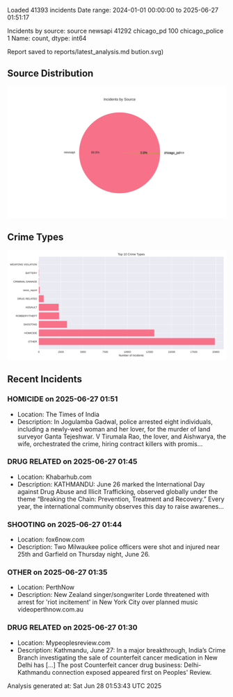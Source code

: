 
Loaded 41393 incidents
Date range: 2024-01-01 00:00:00 to 2025-06-27 01:51:17

Incidents by source:
source
newsapi           41292
chicago_pd          100
chicago_police        1
Name: count, dtype: int64

Report saved to reports/latest_analysis.md
bution.svg)

## Source Distribution
![Source Distribution](images/source_distribution.svg)

## Crime Types
![Crime Types](images/crime_types.svg)

## Recent Incidents

### HOMICIDE on 2025-06-27 01:51
- Location: The Times of India
- Description: In Jogulamba Gadwal, police arrested eight individuals, including a newly-wed woman and her lover, for the murder of land surveyor Ganta Tejeshwar. V Tirumala Rao, the lover, and Aishwarya, the wife, orchestrated the crime, hiring contract killers with promis…


### DRUG RELATED on 2025-06-27 01:45
- Location: Khabarhub.com
- Description: KATHMANDU: June 26 marked the International Day against Drug Abuse and Illicit Trafficking, observed globally under the theme “Breaking the Chain: Prevention, Treatment and Recovery.” Every year, the international community observes this day to raise awarenes…


### SHOOTING on 2025-06-27 01:44
- Location: fox6now.com
- Description: Two Milwaukee police officers were shot and injured near 25th and Garfield on Thursday night, June 26.


### OTHER on 2025-06-27 01:35
- Location: PerthNow
- Description: New Zealand singer/songwriter Lorde threatened with arrest for 'riot incitement' in New York City over planned music videoperthnow.com.au


### DRUG RELATED on 2025-06-27 01:30
- Location: Mypeoplesreview.com
- Description: Kathmandu, June 27: In a major breakthrough, India’s Crime Branch investigating the sale of counterfeit cancer medication in New Delhi has […]
The post Counterfeit cancer drug business: Delhi-Kathmandu connection exposed appeared first on Peoples' Review.

Analysis generated at: Sat Jun 28 01:53:43 UTC 2025
